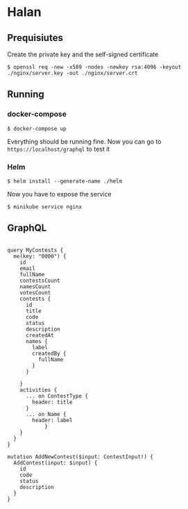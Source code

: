 # Halan

## Prequisiutes
Create the private key and the self-signed certificate

`$ openssl req -new -x509 -nodes -newkey rsa:4096 -keyout ./nginx/server.key -out ./nginx/server.crt`

## Running
### docker-compose
`$ docker-compose up`

Everything should be running fine. 
Now you can go to `https://localhost/graphql` to test it

### Helm
`$ helm install --generate-name ./helm`

Now you have to expose the service

`$ minikube service nginx`

## GraphQL 

```

query MyContests {
  me(key: "0000") {
    id
    email
    fullName
    contestsCount
    namesCount
    votesCount
    contests {
      id
      title
      code
      status
      description
      createdAt
      names {
        label
        createdBy {
          fullName
        }
      }
    
    }
    activities {
      ... on ContestType {
        header: title
      }
      ... on Name {
        header: label
			}
    }
  }
}

mutation AddNewContest($input: ContestInput!) {
  AddContest(input: $input) {
    id
    code
    status
    description
  }
} 

```

